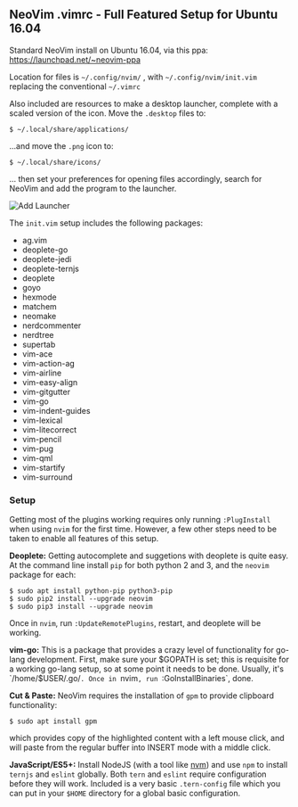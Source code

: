 ## NeoVim .vimrc - Full Featured Setup for Ubuntu 16.04

Standard NeoVim install on Ubuntu 16.04, via this ppa:
https://launchpad.net/~neovim-ppa

Location for files is `~/.config/nvim/` , with `~/.config/nvim/init.vim`
replacing the conventional `~/.vimrc`

Also included are resources to make a desktop launcher, complete with
a scaled version of the icon. Move the `.desktop` files to:

```
$ ~/.local/share/applications/
```

...and move the `.png` icon to:

```
$ ~/.local/share/icons/
```

... then set your preferences for opening files accordingly, search for
NeoVim and add the program to the launcher.

![Add Launcher](./launcheradd.gif)

The `init.vim` setup includes the following packages:
- ag.vim
- deoplete-go
- deoplete-jedi
- deoplete-ternjs
- deoplete
- goyo
- hexmode
- matchem
- neomake
- nerdcommenter
- nerdtree
- supertab
- vim-ace
- vim-action-ag
- vim-airline
- vim-easy-align
- vim-gitgutter
- vim-go
- vim-indent-guides
- vim-lexical
- vim-litecorrect
- vim-pencil
- vim-pug
- vim-qml
- vim-startify
- vim-surround

### Setup

Getting most of the plugins working requires only running `:PlugInstall`
when using `nvim` for the first time. However, a few other steps need to
be taken to enable all features of this setup.

**Deoplete:** Getting autocomplete and suggetions with deoplete is quite
easy. At the command line install `pip` for both python 2 and 3, and the
`neovim` package for each:

```
$ sudo apt install python-pip python3-pip
$ sudo pip2 install --upgrade neovim
$ sudo pip3 install --upgrade neovim
```

Once in `nvim`, run `:UpdateRemotePlugins`, restart, and deoplete will be working.

**vim-go:** This is a package that provides a crazy level of functionality
for go-lang development. First, make sure your $GOPATH is set; this is
requisite for a working go-lang setup, so at some point it needs to be
done. Usually, it's `/home/$USER/.go/`. Once in `nvim`, run
`:GoInstallBinaries`, done.

**Cut & Paste:** NeoVim requires the installation of `gpm` to provide
clipboard functionality:

```
$ sudo apt install gpm
```

which provides copy of the highlighted content with a left mouse click,
and will paste from the regular buffer into INSERT mode with a middle
click.

**JavaScript/ES5+:** Install NodeJS (with a tool like
[nvm](https://github.com/creationix/nvm)) and use `npm` to install
`ternjs` and `eslint` globally. Both `tern` and `eslint` require
configuration before they will work. Included is a very basic
`.tern-config` file which you can put in your `$HOME` directory for
a global basic configuration. 
